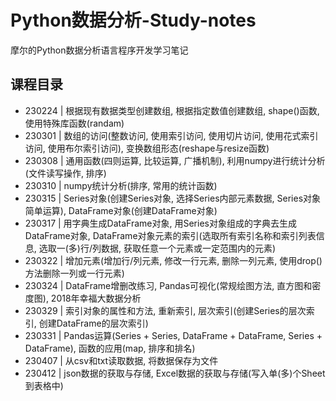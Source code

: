 # Python数据分析-Study-notes
摩尔的Python数据分析语言程序开发学习笔记
## 课程目录
* 230224 | 根据现有数据类型创建数组, 根据指定数值创建数组, shape()函数, 使用特殊库函数(randam)
* 230301 | 数组的访问(整数访问, 使用索引访问, 使用切片访问, 使用花式索引访问, 使用布尔索引访问), 变换数组形态(reshape与resize函数)
* 230308 | 通用函数(四则运算, 比较运算, 广播机制), 利用numpy进行统计分析(文件读写操作, 排序)
* 230310 | numpy统计分析(排序, 常用的统计函数)
* 230315 | Series对象(创建Series对象, 选择Series内部元素数据, Series对象简单运算), DataFrame对象(创建DataFrame对象)
* 230317 | 用字典生成DataFrame对象, 用Series对象组成的字典去生成DataFrame对象, DataFrame对象元素的索引(选取所有索引名称和索引列表信息, 选取一(多)行/列数据, 获取任意一个元素或一定范围内的元素)
* 230322 | 增加元素(增加行/列元素, 修改一行元素, 删除一列元素, 使用drop()方法删除一列或一行元素)
* 230324 | DataFrame增删改练习, Pandas可视化(常规绘图方法, 直方图和密度图), 2018年幸福大数据分析
* 230329 | 索引对象的属性和方法, 重新索引, 层次索引(创建Series的层次索引, 创建DataFrame的层次索引)
* 230331 | Pandas运算(Series + Series, DataFrame + DataFrame, Series + DataFrame), 函数的应用(map, 排序和排名)
* 230407 | 从csv和txt读取数据, 将数据保存为文件
* 230412 | json数据的获取与存储, Excel数据的获取与存储(写入单(多)个Sheet到表格中)